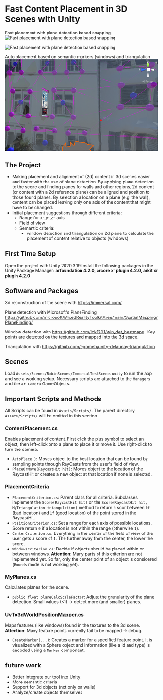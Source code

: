 # Fast Content Placement in 3D Scenes with Unity
Fast placement with plane detection based snapping
![Fast placement with plane detection based snapping](demo/demo1.gif)

![Fast placement with plane detection based snapping](demo/demo2.gif)

Auto placement based on semantic markers (windows) and triangulation
![Auto placement based on semantic markers and triangulation](demo/demo3.png)

## The Project
- Making placement and alignment of (2d) content in 3d scenes easier and faster with the use of plane detection. By applying plane detection to the scene and finding planes for walls and other regions, 2d content (or content with a 2d reference plane) can be aligned and position to those found planes. By selection a location on a plane (e.g. the wall), content can be placed leaving only one axis of the content that might have to be changed. 
- Initial placement suggestions through different criteria:
    - Range for x-,y-,z- axis
    - Field of view
    - Semantic criteria:
        - window detection and triangulation on 2d plane to calculate the placement of content relative to objects (windows)

## First Time Setup
Open the project with Unity 2020.3.19
Install the following packages in the Unity Package Manager:
**arfoundation 4.2.0, arcore xr plugin 4.2.0, arkit xr plugin 4.2.0**

## Software and Packages
3d reconstruction of the scene with https://immersal.com/

Plane detection with Microsoft's PlaneFinding https://github.com/microsoft/MixedRealityToolkit/tree/main/SpatialMapping/PlaneFinding/

Window detection with https://github.com/lck1201/win_det_heatmaps . Key points are detected on the textures and mapped into the 3d space.

Triangulation with https://github.com/egomeh/unity-delaunay-triangulation

## Scenes
Load `Assets/Scenes/RobinScenes/ImmersalTestScene.unity` to run the app and see a working setup. Necessary scripts are attached to the `Managers` and the `Ar Camera` GameObjects.

## Important Scripts and Methods
All Scripts can be found in `Assets/Scripts/`. The parent directory `Assets/Scripts/` will be omitted in this section.

### ContentPlacement.cs
Enables placement of content. First click the plus symbol to select an object, then left-click onto a plane to place it or move it. Use right-click to turn the camera. 
- `AutoPlace()`: Moves object to the best location that can be found by sampling points through RayCasts from the user's field of view. 
- `PlaceOrMove(RaycastHit hit)`: Moves object to the location of the RaycastHit or creates a new object at that location if none is selected. 

### PlacementCriteria
- `PlacementCriterion.cs`: Parent class for all criteria. Subclasses implement the `Score(RaycastHit hit)` or the `Score(RaycastHit hit, MyTriangulation triangulation)` method to return a scor between `0f` (bad location) and `1f` (good location) of the point stored in the RaycastHit.  
- `PositionCriterion.cs`: Set a range for each axis of possible locations. Score return `0` if a location is not within the range (otherwise `1`).
- `CenterCriterion.cs`: Everything in the center of the field of view of the user gets a score of `1`. The further away from the center, the lower the score.
- `WindowsCriterion.cs`: Decide if objects should be placed within or between windows. **Attention**: Many parts of this criterion are not implemented yet. So far, only the center point of an object is considered (`Bounds` mode is not working yet).

### MyPlanes.cs
Calculates planes for the scene. 
- `public float planeCalcScaleFactor`: Adjust the granularity of the plane detection. Small values (<1) -> detect more (and smaller) planes.


### UvTo3dWorldPositionMapper.cs
Maps features (like windows) found in the textures to the 3d scene. **Attention**: Many feature points currently fail to be mapped -> debug.
- `CreateMarker(...)`: Creates a marker for a specified feature point. It is visualized with a Sphere object and information (like a id and type) is encoded using a `Marker` component. 


## future work
- Better integrate our tool into Unity
- More semantic criteria
- Support for 3d objects (not only on walls)
- Analyze/create objects themselves
